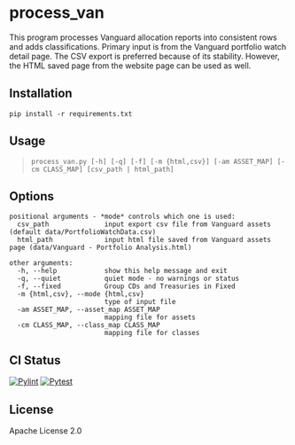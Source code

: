 ﻿# process_van

This program processes Vanguard allocation reports into consistent rows and adds classifications. 
Primary input is from the Vanguard portfolio watch detail page.  The CSV export 
is preferred because of its stability.  However, the HTML  saved page from the website page can be 
used as well.

## Installation

`pip install -r requirements.txt`

## Usage

> `process_van.py [-h] [-q] [-f] [-m {html,csv}] [-am ASSET_MAP] [-cm CLASS_MAP] [csv_path | html_path]`


## Options
```
positional arguments - *mode* controls which one is used:
  csv_path              input export csv file from Vanguard assets (default data/PortfolioWatchData.csv) 
  html_path             input html file saved from Vanguard assets page (data/Vanguard - Portfolio Analysis.html)

other arguments:
  -h, --help            show this help message and exit
  -q, --quiet           quiet mode - no warnings or status
  -f, --fixed           Group CDs and Treasuries in Fixed
  -m {html,csv}, --mode {html,csv}
                        type of input file
  -am ASSET_MAP, --asset_map ASSET_MAP
                        mapping file for assets
  -cm CLASS_MAP, --class_map CLASS_MAP
                        mapping file for classes
```

## CI Status

[![Pylint](https://github.com/arunkv/wordle/actions/workflows/pylint.yml/badge.svg)](https://github.com/arunkv/wordle/actions/workflows/pylint.yml) [![Pytest](https://github.com/ewbing/process_van/actions/workflows/pytest.yml/badge.svg)](https://github.com/ewbing/process_van/actions/workflows/pytest.yml)

## License

Apache License 2.0
